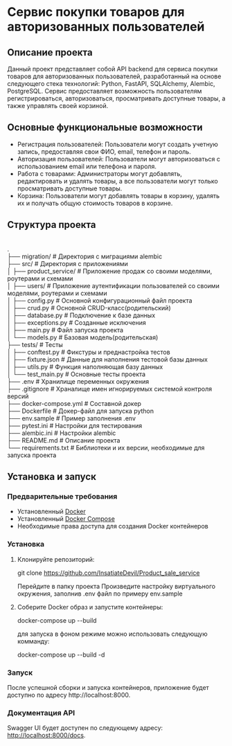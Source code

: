 # Сервис покупки товаров для авторизованных пользователей

## Описание проекта

Данный проект представляет собой API backend для сервиса покупки товаров для 
авторизованных пользователей, разработанный на основе следующего стека технологий:
Python, FastAPI, SQLAlchemy, Alembic, PostgreSQL. Сервис предоставляет возможность 
пользователям регистрироваться, авторизоваться, 
просматривать доступные товары, а также управлять своей корзиной.

## Основные функциональные возможности

- Регистрация пользователей: Пользователи могут создать учетную запись, предоставляя свои ФИО, email, телефон и пароль.
- Авторизация пользователей: Пользователи могут авторизоваться с использованием email или телефона и пароля.
- Работа с товарами: Администраторы могут добавлять, редактировать и удалять товары, а все пользователи могут только просматривать доступные товары.
- Корзина: Пользователи могут добавлять товары в корзину, удалять их и получать общую стоимость товаров в корзине.

## Структура проекта


<br>.
<br>├── migration/             # Директория с миграциями alembic
<br>├── src/                   # Директория с приложениями
<br>│   ├── product_service/   # Приложение продаж со своими моделями, роутерами и схемами
<br>│   ├── users/             # Приложение аутентификации пользователей со своими моделями, роутерами и схемами
<br>│   ├── config.py          # Основной конфигурационный файл проекта
<br>│   ├── crud.py            # Основной CRUD-класс(родительский)
<br>│   ├── database.py        # Подключение к базе данных
<br>│   ├── exceptions.py      # Созданные исключения
<br>│   ├── main.py            # Файл запуска проекта
<br>│   └── models.py          # Базовая модель(родительская)
<br>├── tests/                 # Тесты
<br>│   ├── conftest.py        # Фикстуры и преднастройка тестов
<br>│   ├── fixture.json       # Данные для наполнения тестовой базы данных
<br>│   ├── utils.py           # Функция наполняющая базу данных
<br>│   └── test_main.py       # Основные тесты проекта
<br>├── .env                   # Хранилище переменных окружения
<br>├── .gitignore             # Храналище имен игнорируемых системой контроля версий
<br>├── docker-compose.yml     # Составной докер
<br>├── Dockerfile             # Докер-файл для запуска python
<br>├── env.sample             # Пример заполнения .env
<br>├── pytest.ini             # Настройки для тестирования
<br>├── alembic.ini            # Настройки alembic
<br>├── README.md              # Описание проекта
<br>└── requirements.txt       # Библиотеки и их версии, необходимые для запуска проекта


## Установка и запуск

### Предварительные требования

- Установленный [Docker](https://www.docker.com/get-started)
- Установленный [Docker Compose](https://docs.docker.com/compose/install/)
- Необходимые права доступа для создания Docker контейнеров

### Установка

1. Клонируйте репозиторий:

   git clone https://github.com/InsatiateDevil/Product_sale_service
   
   Перейдите в папку проекта
   Произведите настройку виртуального окружения, заполнив .env файл по примеру env.sample

2. Соберите Docker образ и запустите контейнеры:

   docker-compose up --build

   для запуска в фоном режиме можно использовать следующую комманду:

   docker-compose up --build -d


### Запуск

После успешной сборки и запуска контейнеров, приложение будет доступно по адресу http://localhost:8000.

### Документация API

Swagger UI будет доступен по следующему адресу: [http://localhost:8000/docs](http://localhost:8000/docs).

